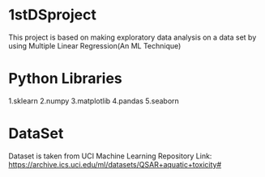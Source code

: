 # 1stDSproject
This project is based on making exploratory data analysis on a data set by using Multiple Linear Regression(An ML Technique)
# Python Libraries 
1.sklearn
2.numpy
3.matplotlib
4.pandas
5.seaborn
# DataSet
Dataset is taken from UCI Machine Learning Repository
Link: https://archive.ics.uci.edu/ml/datasets/QSAR+aquatic+toxicity#
